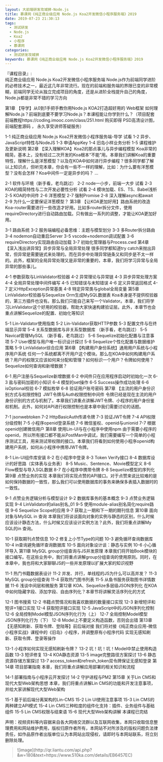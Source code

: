 ```yaml
---
layout: 大前端研发攻城狮-Node.js
title: 慕课网《纯正商业级应用 Node.js Koa2开发微信小程序服务端》2019
date: 2019-07-23 21:30:13
tags:
  - 测试研发
  - Node.js
  - Koa2
  - 小程序
  - 慕课网
categories:
  - 测试研发攻城狮
keywords: 慕课网《纯正商业级应用 Node.js Koa2开发微信小程序服务端》2019
---
```

『课程目录』:  
纯正商业级应用 Node.js Koa2开发微信小程序服务端
Node.js作为前端同学进阶的必修技术之一，最近这几年非常流行。现在的前端和服务端的界限已变的非常模糊，前端同学无论从独立完成项目的角度，还是从进阶全栈提升自己的角度，Node.js都是非常不错的学习方向
<!-- more --> 
第1章 【导学】从0到1手把手教你用Node.js KOA2打造超好用的 Web框架
如何理解Node.js？前端到底要不要学习Node.js？本课程能让你学到什么？（项目配套前端教程https://coding.imooc.com/class/251.html 购买即得 PSD高清设计图， 前端配套源码 ， 永久享受讲师答疑服务）

 1-1 纯正商业级应用 Node.js Koa2开发微信小程序服务端-导学 试看
 1-2 异步、JavaScript特性与NodeJS
 1-3 申请AppKey
 1-4 旧岛小样业务分析
 1-5 课程维护及更新说明
第2章 【深入理解KOA】Koa2的那点事儿与异步编程模型
Koa非常的精简，基本上，没有经过二次开发的Koa根本“不能”用。本章我们讲解Koa的重要特性，理解什么是洋葱模型？以及在KOA中如何进行异步编程？很多同学都了解以上知识点，但听完本章，你会有一些不一样的理解，比如：为什么要有洋葱模型？没有会怎样？Koa中间件一定是异步的吗？ ...

 2-1 软件与环境（新手看，老鸟跳过）
 2-2 node一小步，前端一大步 试看
 2-3 KOA的精简特性与二次开发必要性分析 试看
 2-4 模块加载、ES、TS、Babel浅析
 2-5 KOA的中间件
 2-6 洋葱模型
 2-7 强制Promise
 2-8 深入理解async和await
 2-9 为什么一定要保证洋葱模型？
第3章 【让KOA更加好用】路由系统的改造
Koa-router需要进行一些改造才好用。比如多router拆分文件，使用requireDirectory进行自动路由加载。只有做出一系列的调整，才能让KOA更加好用。

 3-1 路由系统
 3-2 服务端编程必备思维：主题与模型划分
 3-3 多Router拆分路由
 3-4 nodemon自动重启Server
 3-5 vscode+nodemon调试配置
 3-6 requireDirectory实现路由自动加载
 3-7 初始化管理器与Process.cwd
第4章 【深入浅出讲异常】异步异常与全局异常处理
很多同学都知道try catch来抛出异常，但异常是需要链式来处理的。而在异步中处理异常链条又和同步是不太一样的。此外，框架的全局异常处理又是非常的重要的，本章，我们将学习异常与全局异常的那些事儿。

 4-1 参数获取与LinValidator校验器
 4-2 异常理论与异常链
 4-3 异步异常处理方案
 4-4 全局异常处理中间件编写
 4-5 已知错误与未知错误
 4-6 定义异常返回格式
 4-7 定义HttpException异常基类
 4-8 特定异常类与global全局变量
第5章 LinValidator校验器与Sequelize Orm生成MySQL数据表
Koa本身是不提供校验器的，第三方插件也没有。那么我们只能自己来写一个Validator。本章，我们将学习LinValidator这个好用的校验器，帮助大家快速构建验证层。此外，本章节也会重点讲解Sequelize的配置、初始化等知识

 5-1 Lin-Validator使用指南
 5-2 Lin-Validator获取HTTP参数
 5-3 配置文件与在终端显示异常
 5-4 关系型数据库与非关系型数据库 （新手看，老鸟跳过）
 5-5 Navicat管理MySQL （新手看，老鸟跳过）
 5-6 Sequelize初始化配置与注意事项
 5-7 User模型与用户唯一标识设计探讨
 5-8 Sequelize个性化配置与数据维护策略
 5-9 LinValidator综合应用
第6章 【构建用户身份系统】通用用户系统与小程序用户系统
任何一个系统都离不开用户这个模块。那么在KOA中如何构建用户系统？用户的权限又应该如何来分配和管理？如何标识一个用户？令牌如何使用？Sequelize如何查询和新增数据？

 6-1 用户注册与Sequelize新增数据
 6-2 中间件只在应用程序启动时初始化一次
 6-3 盐与密码加密的小知识
 6-4 模型的set操作
 6-5 Success操作成功处理
 6-6 isOptional校验
 6-7 模拟枚举
 6-8 验证用户账号密码
第7章 【主流的用户身份识别方式与权限控制】JWT令牌与Auth权限控制中间件
令牌已经是现在主流的用户身份识别的方式与机制了。本章我们讲重点讲解JWT令牌、小程序的用户身份鉴权机制。此外，如何对API进行权限控制也是本章中我们需要讨论的话题。

 7-1 jsonwebtoken
 7-2 HttpBasicAuth传递令牌
 7-3 验证JWT令牌
 7-4 API权限分级控制
 7-5 小程序openid登录系统
 7-6 微信鉴权、openid与unionid
 7-7 根据openid创建微信用户
第8章 使用Lin-UI与在小程序中使用npm
由于需要小程序的openid，所以所有接口都不能从PostMan中调试，我们需要编写一个简单的小程序测试工具，用来测试带权限的接口。本章我们将看到如何使用小程序openid构建用户系统，如何从小程序中携带JWT令牌。

 8-1 Lin-UI组件库安装
 8-2 在小程序中登录
 8-3 Token Verify接口
 8-4 数据库设计的好思路（实体表与业务表）
 8-5 Music、Sentence、Movie模型定义
 8-6 Flow模型与导入SQL数据
 8-7 在小程序中携带令牌
 8-8 Sequelize模型的序列化
第9章 点赞业务的实现
本章我们将实现点赞的API接口。对于点赞来说比较难的是如何保持数据的一致性，那么我们可以使用数据库的事务来确保多表插入数据时的一致性。

 9-1 点赞业务逻辑分析与模型设计
 9-2 数据库事务的基本概念
 9-3 点赞业务逻辑实现
 9-4 LinValidator的alias别名_01
 9-5 使用module-alias别名简化require路径
 9-6 Sequelize Scope的应用
 9-7 获取上一期和下一期的期刊信息
第10章 面向对象与MySQL in 查询
本章我们将谈谈面向对象的实例与静态的区别，什么时候应该设计静态方法，什么时候又应该设计实例方法？此外，我们将重点讲解My SQL的in 查询。

 10-1 获取期刊点赞信息
 10-2 修复上小节Type的问题 
 10-3 避免循环查询数据库
 10-4 in查询避免循环查询数据库
 10-5 面向对象设计谈：静态与实例
 10-6 小心循环导入
第11章 MySQL group分组查询与JS并发原理
本章我们将开始Book模块的接口编写。在这些业务中，我们将重点讲解group分组查询的使用原则。同时，在本章中，我也将和大家聊聊JS的一些并发原理以扩展大家的知识视野

 11-1 热门书籍数据表设计
 11-2 并发、并行，单线程的JS为什么可以高并发？
 11-3 MySQL group分组查询
 11-4 获取热门图书列表
 11-5 从鱼书服务获取图书详情数据
 11-6 浅谈中间层和微服务
第12章 KOA、Sequelize多层级JSON序列化
在KOA中如何隐藏字段、添加字段、自由序列化？本章节将讲解灵活序列化的方式

 12-1 图书搜索
 12-2 书籍点赞情况和我喜欢数据的数量接口实现
 12-3 新增短评和短评+1接口实现
 12-4 获取短评接口实现
 12-5 JavaScript中的JSON序列化控制
 12-6 全局控制Model模型JSON序列化行为（上）
 12-7 全局控制Model模型JSON序列化行为（下）
 12-8 Model上不要定义构造函数，否则会出错
第13章 【无感知刷新、获取令牌、登陆等】前后端对接
我们将对接《纯正商业应用-微信小程序实战》课程中的《旧岛》小程序，并调整原有小程序代码 实现无感知刷新、获取令牌、登录等操作

 13-1 小程序如何实现无感知刷新令牌？
 13-2 坑！坑！坑！Model中禁止使用构造函数
 13-3 短评修复
 13-4 KOA静态资源
 13-5 image完整路径方案探讨
 13-6 静态资源存储方案探讨
 13-7 access_token和refresh_token双令牌保证无感知登录
第14章 项目部署指南
本章，我们将重点讲解应用部署的相关知识和流程

 14-1 部署指南与小程序云开发探讨
 14-2 守护进程与PM2
第15章 关于Lin CMS和现代大型Web架构思想
本章，我们将重点讲解Lin CMS的功能和开发注意事项，并给大家讲解现代大型Web架构

 15-1 基于前后端分离架构的Lin-CMS 
 15-2 Lin UI使用注意事项 
 15-3 Lin CMS的两种建立API模式 
 15-4 Lin CMS三种粒度的组件化支持：插件、业务组件与基础组件 
 15-5 Lin CMS权限与结束语
 15-6 现代大型Web架构讲解 
本课程已完结
 
<div class="post-copyright">
    <div class="post-copyright__author">
      <span class="post-copyright-meta">声明：视频资料等内容据来自各大网络交流群以及互联网收集，本网只收取信息整理费用和网站维护费用，版权归原作者所有，本网站不对所涉及的版权问题负法律责任，如作品原作者出版单位认为本网站出现侵权，请即时与本网站联系，将立刻删除处理。 </span>
    </div>
</div>

<blockquote class="blockquote-center">
![image](http://qr.liantu.com/api.php?&w=180&text=https://www.510ka.com/details/EB6457EC)
</blockquote>

